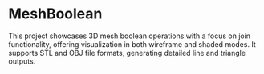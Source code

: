 # MeshBoolean
This project showcases 3D mesh boolean operations with a focus on join functionality, offering visualization in both wireframe and shaded modes. It supports STL and OBJ file formats, generating detailed line and triangle outputs.
